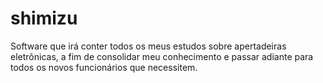 # shimizu
Software que irá conter todos os meus estudos sobre apertadeiras eletrônicas, a fim de consolidar meu conhecimento e passar adiante para todos os novos funcionários que necessitem.
